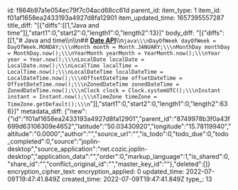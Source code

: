 id: f864b97a1e054ec79f7c04acd68cc61d
parent_id: 
item_type: 1
item_id: f01af1658ea2433193a4927d8fa12901
item_updated_time: 1657395557287
title_diff: "[{\"diffs\":[[1,\"Java and time\"]],\"start1\":0,\"start2\":0,\"length1\":0,\"length2\":13}]"
body_diff: "[{\"diffs\":[[1,\"# Java and time\\\n\\\n## [**Date API**](https://dzone.com/articles/now-its-time-to-uncomplicate-with-the-not-so-new-a)\\\n```java\\\nDayOfWeek dayOfWeek = DayOfWeek.MONDAY;\\\nMonth month = Month.JANUARY;\\\nMonthDay monthDay = MonthDay.now();\\\nYearMonth yearMonth = YearMonth.now();\\\nYear year = Year.now();\\\nLocalDate localDate = LocalDate.now();\\\nLocalTime localTime = LocalTime.now();\\\nLocalDateTime localDateTime = LocalDateTime.now();\\\nOffsetDateTime offsetDateTime = OffsetDateTime.now();\\\nZonedDateTime zonedDateTime = ZonedDateTime.now();\\\nClock clock = Clock.systemUTC();\\\nInstant instant = Instant.now();\\\nTimeZone timeZone = TimeZone.getDefault();\\\n```\"]],\"start1\":0,\"start2\":0,\"length1\":0,\"length2\":636}]"
metadata_diff: {"new":{"id":"f01af1658ea2433193a4927d8fa12901","parent_id":"8749978b3f0a43f699d63106309e4652","latitude":"50.03430920","longitude":"15.78119940","altitude":"0.0000","author":"","source_url":"","is_todo":0,"todo_due":0,"todo_completed":0,"source":"joplin-desktop","source_application":"net.cozic.joplin-desktop","application_data":"","order":0,"markup_language":1,"is_shared":0,"share_id":"","conflict_original_id":"","master_key_id":""},"deleted":[]}
encryption_cipher_text: 
encryption_applied: 0
updated_time: 2022-07-09T19:47:41.849Z
created_time: 2022-07-09T19:47:41.849Z
type_: 13